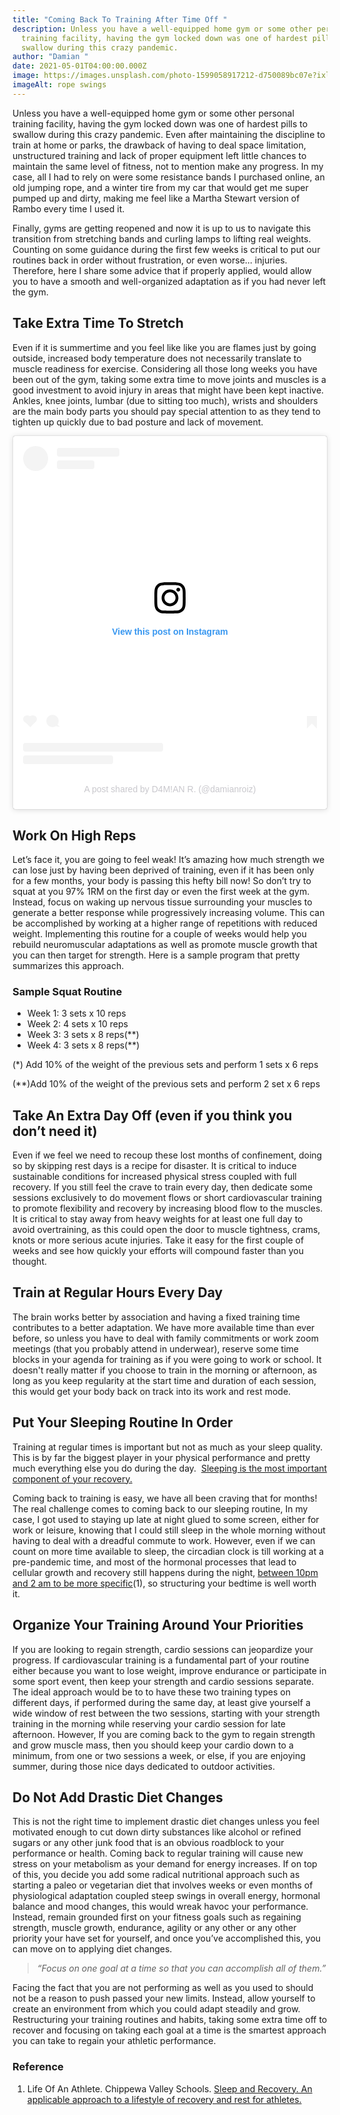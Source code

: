 ```yaml
---
title: "Coming Back To Training After Time Off "
description: Unless you have a well-equipped home gym or some other personal
  training facility, having the gym locked down was one of hardest pills to
  swallow during this crazy pandemic.
author: "Damian "
date: 2021-05-01T04:00:00.000Z
image: https://images.unsplash.com/photo-1599058917212-d750089bc07e?ixlib=rb-1.2.1&ixid=MnwxMjA3fDB8MHxwaG90by1wYWdlfHx8fGVufDB8fHx8&auto=format&fit=crop&w=1169&q=80
imageAlt: rope swings
---
```

Unless you have a well-equipped home gym or some other personal training facility, having the gym locked down was one of hardest pills to swallow during this crazy pandemic. Even after maintaining the discipline to train at home or parks, the drawback of having to deal space limitation, unstructured training and lack of proper equipment left little chances to maintain the same level of fitness, not to mention make any progress. In my case, all I had to rely on were some resistance bands I purchased online, an old jumping rope, and a winter tire from my car that would get me super pumped up and dirty, making me feel like a Martha Stewart version of Rambo every time I used it. 

Finally, gyms are getting reopened and now it is up to us to navigate this transition from stretching bands and curling lamps to lifting real weights. Counting on some guidance during the first few weeks is critical to put our routines back in order without frustration, or even worse… injuries. Therefore, here I share some advice that if properly applied, would allow you to have a smooth and well-organized adaptation as if you had never left the gym.

## Take Extra Time To Stretch

Even if it is summertime and you feel like like you are flames just by going outside, increased body temperature does not necessarily translate to muscle readiness for exercise. Considering all those long weeks you have been out of the gym, taking some extra time to move joints and muscles is a good investment to avoid injury in areas that might have been kept inactive. Ankles, knee joints, lumbar (due to sitting too much), wrists and shoulders are the main body parts you should pay special attention to as they tend to tighten up quickly due to bad posture and lack of movement.



<blockquote class="instagram-media" data-instgrm-captioned data-instgrm-permalink="https://www.instagram.com/p/CCRJUTypAIs/?utm_source=ig_embed&amp;utm_campaign=loading" data-instgrm-version="14" style=" background:#FFF; border:0; border-radius:3px; box-shadow:0 0 1px 0 rgba(0,0,0,0.5),0 1px 10px 0 rgba(0,0,0,0.15); margin: 1px; max-width:540px; min-width:326px; padding:0; width:99.375%; width:-webkit-calc(100% - 2px); width:calc(100% - 2px);"><div style="padding:16px;"> <a href="https://www.instagram.com/p/CCRJUTypAIs/?utm_source=ig_embed&amp;utm_campaign=loading" style=" background:#FFFFFF; line-height:0; padding:0 0; text-align:center; text-decoration:none; width:100%;" target="_blank"> <div style=" display: flex; flex-direction: row; align-items: center;"> <div style="background-color: #F4F4F4; border-radius: 50%; flex-grow: 0; height: 40px; margin-right: 14px; width: 40px;"></div> <div style="display: flex; flex-direction: column; flex-grow: 1; justify-content: center;"> <div style=" background-color: #F4F4F4; border-radius: 4px; flex-grow: 0; height: 14px; margin-bottom: 6px; width: 100px;"></div> <div style=" background-color: #F4F4F4; border-radius: 4px; flex-grow: 0; height: 14px; width: 60px;"></div></div></div><div style="padding: 19% 0;"></div> <div style="display:block; height:50px; margin:0 auto 12px; width:50px;"><svg width="50px" height="50px" viewBox="0 0 60 60" version="1.1" xmlns="https://www.w3.org/2000/svg" xmlns:xlink="https://www.w3.org/1999/xlink"><g stroke="none" stroke-width="1" fill="none" fill-rule="evenodd"><g transform="translate(-511.000000, -20.000000)" fill="#000000"><g><path d="M556.869,30.41 C554.814,30.41 553.148,32.076 553.148,34.131 C553.148,36.186 554.814,37.852 556.869,37.852 C558.924,37.852 560.59,36.186 560.59,34.131 C560.59,32.076 558.924,30.41 556.869,30.41 M541,60.657 C535.114,60.657 530.342,55.887 530.342,50 C530.342,44.114 535.114,39.342 541,39.342 C546.887,39.342 551.658,44.114 551.658,50 C551.658,55.887 546.887,60.657 541,60.657 M541,33.886 C532.1,33.886 524.886,41.1 524.886,50 C524.886,58.899 532.1,66.113 541,66.113 C549.9,66.113 557.115,58.899 557.115,50 C557.115,41.1 549.9,33.886 541,33.886 M565.378,62.101 C565.244,65.022 564.756,66.606 564.346,67.663 C563.803,69.06 563.154,70.057 562.106,71.106 C561.058,72.155 560.06,72.803 558.662,73.347 C557.607,73.757 556.021,74.244 553.102,74.378 C549.944,74.521 548.997,74.552 541,74.552 C533.003,74.552 532.056,74.521 528.898,74.378 C525.979,74.244 524.393,73.757 523.338,73.347 C521.94,72.803 520.942,72.155 519.894,71.106 C518.846,70.057 518.197,69.06 517.654,67.663 C517.244,66.606 516.755,65.022 516.623,62.101 C516.479,58.943 516.448,57.996 516.448,50 C516.448,42.003 516.479,41.056 516.623,37.899 C516.755,34.978 517.244,33.391 517.654,32.338 C518.197,30.938 518.846,29.942 519.894,28.894 C520.942,27.846 521.94,27.196 523.338,26.654 C524.393,26.244 525.979,25.756 528.898,25.623 C532.057,25.479 533.004,25.448 541,25.448 C548.997,25.448 549.943,25.479 553.102,25.623 C556.021,25.756 557.607,26.244 558.662,26.654 C560.06,27.196 561.058,27.846 562.106,28.894 C563.154,29.942 563.803,30.938 564.346,32.338 C564.756,33.391 565.244,34.978 565.378,37.899 C565.522,41.056 565.552,42.003 565.552,50 C565.552,57.996 565.522,58.943 565.378,62.101 M570.82,37.631 C570.674,34.438 570.167,32.258 569.425,30.349 C568.659,28.377 567.633,26.702 565.965,25.035 C564.297,23.368 562.623,22.342 560.652,21.575 C558.743,20.834 556.562,20.326 553.369,20.18 C550.169,20.033 549.148,20 541,20 C532.853,20 531.831,20.033 528.631,20.18 C525.438,20.326 523.257,20.834 521.349,21.575 C519.376,22.342 517.703,23.368 516.035,25.035 C514.368,26.702 513.342,28.377 512.574,30.349 C511.834,32.258 511.326,34.438 511.181,37.631 C511.035,40.831 511,41.851 511,50 C511,58.147 511.035,59.17 511.181,62.369 C511.326,65.562 511.834,67.743 512.574,69.651 C513.342,71.625 514.368,73.296 516.035,74.965 C517.703,76.634 519.376,77.658 521.349,78.425 C523.257,79.167 525.438,79.673 528.631,79.82 C531.831,79.965 532.853,80.001 541,80.001 C549.148,80.001 550.169,79.965 553.369,79.82 C556.562,79.673 558.743,79.167 560.652,78.425 C562.623,77.658 564.297,76.634 565.965,74.965 C567.633,73.296 568.659,71.625 569.425,69.651 C570.167,67.743 570.674,65.562 570.82,62.369 C570.966,59.17 571,58.147 571,50 C571,41.851 570.966,40.831 570.82,37.631"></path></g></g></g></svg></div><div style="padding-top: 8px;"> <div style=" color:#3897f0; font-family:Arial,sans-serif; font-size:14px; font-style:normal; font-weight:550; line-height:18px;">View this post on Instagram</div></div><div style="padding: 12.5% 0;"></div> <div style="display: flex; flex-direction: row; margin-bottom: 14px; align-items: center;"><div> <div style="background-color: #F4F4F4; border-radius: 50%; height: 12.5px; width: 12.5px; transform: translateX(0px) translateY(7px);"></div> <div style="background-color: #F4F4F4; height: 12.5px; transform: rotate(-45deg) translateX(3px) translateY(1px); width: 12.5px; flex-grow: 0; margin-right: 14px; margin-left: 2px;"></div> <div style="background-color: #F4F4F4; border-radius: 50%; height: 12.5px; width: 12.5px; transform: translateX(9px) translateY(-18px);"></div></div><div style="margin-left: 8px;"> <div style=" background-color: #F4F4F4; border-radius: 50%; flex-grow: 0; height: 20px; width: 20px;"></div> <div style=" width: 0; height: 0; border-top: 2px solid transparent; border-left: 6px solid #f4f4f4; border-bottom: 2px solid transparent; transform: translateX(16px) translateY(-4px) rotate(30deg)"></div></div><div style="margin-left: auto;"> <div style=" width: 0px; border-top: 8px solid #F4F4F4; border-right: 8px solid transparent; transform: translateY(16px);"></div> <div style=" background-color: #F4F4F4; flex-grow: 0; height: 12px; width: 16px; transform: translateY(-4px);"></div> <div style=" width: 0; height: 0; border-top: 8px solid #F4F4F4; border-left: 8px solid transparent; transform: translateY(-4px) translateX(8px);"></div></div></div> <div style="display: flex; flex-direction: column; flex-grow: 1; justify-content: center; margin-bottom: 24px;"> <div style=" background-color: #F4F4F4; border-radius: 4px; flex-grow: 0; height: 14px; margin-bottom: 6px; width: 224px;"></div> <div style=" background-color: #F4F4F4; border-radius: 4px; flex-grow: 0; height: 14px; width: 144px;"></div></div></a><p style=" color:#c9c8cd; font-family:Arial,sans-serif; font-size:14px; line-height:17px; margin-bottom:0; margin-top:8px; overflow:hidden; padding:8px 0 7px; text-align:center; text-overflow:ellipsis; white-space:nowrap;"><a href="https://www.instagram.com/p/CCRJUTypAIs/?utm_source=ig_embed&amp;utm_campaign=loading" style=" color:#c9c8cd; font-family:Arial,sans-serif; font-size:14px; font-style:normal; font-weight:normal; line-height:17px; text-decoration:none;" target="_blank">A post shared by D4M!AN R. (@damianroiz)</a></p></div></blockquote> <script async src="//www.instagram.com/embed.js"></script>



## Work On High Reps

Let’s face it, you are going to feel weak! It’s amazing how much strength we can lose just by having been deprived of training, even if it has been only for a few months, your body is passing this hefty bill now! So don’t try to squat at you 97% 1RM on the first day or even the first week at the gym. Instead, focus on waking up nervous tissue surrounding your muscles to generate a better response while progressively increasing volume. This can be accomplished by working at a higher range of repetitions with reduced weight. Implementing this routine for a couple of weeks would help you rebuild neuromuscular adaptations as well as promote muscle growth that you can then target for strength. Here is a sample program that pretty summarizes this approach.

### Sample Squat Routine

* Week 1: 3 sets x 10 reps 
* Week 2: 4 sets x 10 reps 
* Week 3: 3 sets x 8 reps(\*\*) 
* Week 4: 3 sets x 8 reps(\*\*) 

(*) Add 10% of the weight of the previous sets and perform 1 sets x 6 reps

(\*\*)Add 10% of the weight of the previous sets and perform 2 set x 6 reps

## Take An Extra Day Off (even if you think you don’t need it)

Even if we feel we need to recoup these lost months of confinement, doing so by skipping rest days is a recipe for disaster. It is critical to induce sustainable conditions for increased physical stress coupled with full recovery. If you still feel the crave to train every day, then dedicate some sessions exclusively to do movement flows or short cardiovascular training to promote flexibility and recovery by increasing blood flow to the muscles. It is critical to stay away from heavy weights for at least one full day to avoid overtraining, as this could open the door to muscle tightness, crams, knots or more serious acute injuries. Take it easy for the first couple of weeks and see how quickly your efforts will compound faster than you thought.

## Train at Regular Hours Every Day

The brain works better by association and having a fixed training time contributes to a better adaptation. We have more available time than ever before, so unless you have to deal with family commitments or work zoom meetings (that you probably attend in underwear), reserve some time blocks in your agenda for training as if you were going to work or school. It doesn't really matter if you choose to train in the morning or afternoon, as long as you keep regularity at the start time and duration of each session, this would get your body back on track into its work and rest mode.

## Put Your Sleeping Routine In Order

Training at regular times is important but not as much as your sleep quality. This is by far the biggest player in your physical performance and pretty much everything else you do during the day.  [Sleeping is the most important component of your recovery.](https://damianroiz.com/get-sleep-optimized/)

Coming back to training is easy, we have all been craving that for months! The real challenge comes to coming back to our sleeping routine, In my case, I got used to staying up late at night glued to some screen, either for work or leisure, knowing that I could still sleep in the whole morning without having to deal with a dreadful commute to work. However, even if we can count on more time available to sleep, the circadian clock is till working at a pre-pandemic time, and most of the hormonal processes that lead to cellular growth and recovery still happens during the night, [between 10pm and 2 am to be more specific](https://www.piercepublic.org/vimages/shared/vnews/stories/59b7fdc3b3627/sleepmanual.pdf)(1), so structuring your bedtime is well worth it.  

## Organize Your Training Around Your Priorities

If you are looking to regain strength, cardio sessions can jeopardize your progress. If cardiovascular training is a fundamental part of your routine either because you want to lose weight, improve endurance or participate in some sport event, then keep your strength and cardio sessions separate. The ideal approach would be to to have these two training types on different days, if performed during the same day, at least give yourself a wide window of rest between the two sessions, starting with your strength training in the morning while reserving your cardio session for late afternoon. However, If you are coming back to the gym to regain strength and grow muscle mass, then you should keep your cardio down to a minimum, from one or two sessions a week, or else, if you are enjoying summer, during those nice days dedicated to outdoor activities.

## Do Not Add Drastic Diet Changes

This is not the right time to implement drastic diet changes unless you feel motivated enough to cut down dirty substances like alcohol or refined sugars or any other junk food that is an obvious roadblock to your performance or health. Coming back to regular training will cause new stress on your metabolism as your demand for energy increases. If on top of this, you decide you add some radical nutritional approach such as starting a paleo or vegetarian diet that involves weeks or even months of physiological adaptation coupled steep swings in overall energy, hormonal balance and mood changes, this would wreak havoc your performance. Instead, remain grounded first on your fitness goals such as regaining strength, muscle growth, endurance, agility or any other or any other priority your have set for yourself, and once you’ve accomplished this, you can move on to applying diet changes. 

> *“Focus on one goal at a time so that you can accomplish all of them.”*

Facing the fact that you are not performing as well as you used to should not be a reason to push passed your new limits. Instead, allow yourself to create an environment from which you could adapt steadily and grow. Restructuring your training routines and habits, taking some extra time off to recover and focusing on taking each goal at a time is the smartest approach you can take to regain your athletic performance. 

### Reference

1. Life Of An Athlete. Chippewa Valley Schools. [Sleep and Recovery. An applicable approach to a lifestyle of recovery and rest for athletes.](https://www.piercepublic.org/vimages/shared/vnews/stories/59b7fdc3b3627/sleepmanual.pdf)